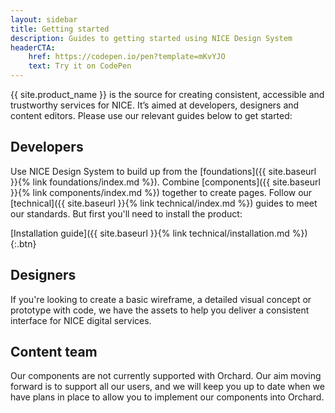 ```yaml
---
layout: sidebar
title: Getting started
description: Guides to getting started using NICE Design System
headerCTA:
    href: https://codepen.io/pen?template=mKvYJO
    text: Try it on CodePen
---
```


{{ site.product_name }} is the source for creating consistent, accessible and trustworthy services for NICE. It’s aimed at developers, designers and content editors. Please use our relevant guides below to get started:

## Developers

Use NICE Design System to build up from the [foundations]({{ site.baseurl }}{% link foundations/index.md %}). Combine [components]({{ site.baseurl }}{% link components/index.md %}) together to create pages. Follow our [technical]({{ site.baseurl }}{% link technical/index.md %}) guides to meet our standards. But first you'll need to install the product:

[Installation guide]({{ site.baseurl }}{% link technical/installation.md %}){:.btn}

## Designers

If you're looking to create a basic wireframe, a detailed visual concept or prototype with code, we have the assets to help you deliver a consistent interface for NICE digital services. 

## Content team

Our components are not currently supported with Orchard. Our aim moving forward is to support all our users, and we will keep you up to date when we have plans in place to allow you to implement our components into Orchard.